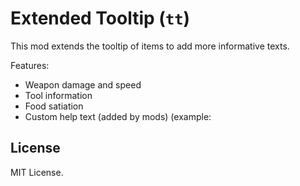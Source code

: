 # Extended Tooltip (`tt`)
This mod extends the tooltip of items to add more informative texts.

Features:
* Weapon damage and speed
* Tool information
* Food satiation
* Custom help text (added by mods) (example: 

## License
MIT License.
